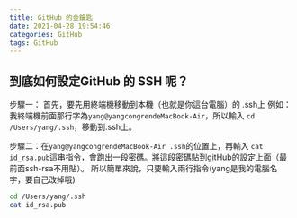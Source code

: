 ```yaml
---
title: GitHub 的金鑰匙
date: 2021-04-28 19:54:46
categories: GitHub
tags: GitHub
---
```


## 到底如何設定GitHub 的 SSH 呢？
<!--more-->
步驟一：
首先，要先用終端機移動到本機（也就是你這台電腦）的 .ssh上
例如：我終端機前面那行字為`yang@yangcongrendeMacBook-Air`，所以輸入
`cd /Users/yang/.ssh`，移動到.ssh上。

步驟二：在`yang@yangcongrendeMacBook-Air .ssh`的位置上，再輸入
`cat id_rsa.pub`這串指令，會跑出一段密碼。將這段密碼貼到gitHub的設定上面（最前面ssh-rsa不用貼）。
所以簡單來說，只要輸入兩行指令(yang是我的電腦名字，要自己改掉哦)

``` bash
cd /Users/yang/.ssh
cat id_rsa.pub
```
